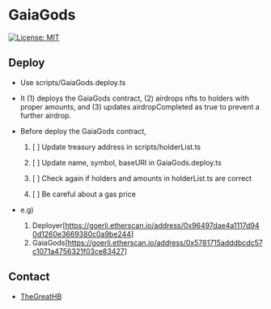 # GaiaGods

[![License: MIT](https://img.shields.io/badge/License-MIT-yellow.svg)](https://opensource.org/licenses/MIT)

## Deploy

- Use scripts/GaiaGods.deploy.ts

- It (1) deploys the GaiaGods contract, (2) airdrops nfts to holders with proper amounts, and (3) updates airdropCompleted as true to prevent a further airdrop.
- Before deploy the GaiaGods contract,

  1. [ ] Update treasury address in scripts/holderList.ts

  2. [ ] Update name, symbol, baseURI in GaiaGods.deploy.ts
  3. [ ] Check again if holders and amounts in holderList.ts are correct
  4. [ ] Be careful about a gas price

- e.g)
  1. Deployer[https://goerli.etherscan.io/address/0x96497dae4a1117d940d1260e3669380c0a9be244]
  2. GaiaGods[https://goerli.etherscan.io/address/0x5781715adddbcdc57c1071a4756321f03ce83427]

## Contact

- [TheGreatHB](https://twitter.com/TheGreatHB_/)
